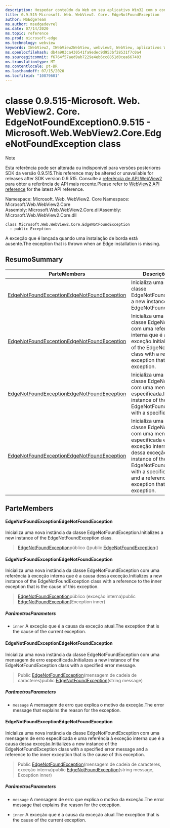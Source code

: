 ```yaml
---
description: Hospedar conteúdo da Web em seu aplicativo Win32 com o controle WebView2 do Microsoft Edge
title: 0.9.515-Microsoft. Web. WebView2. Core. EdgeNotFoundException
author: MSEdgeTeam
ms.author: msedgedevrel
ms.date: 07/14/2020
ms.topic: reference
ms.prod: microsoft-edge
ms.technology: webview
keywords: IWebView2, IWebView2WebView, webview2, WebView, aplicativos Win32, Win32, Edge, ICoreWebView2, ICoreWebView2Controller, controle do navegador, HTML Edge
ms.openlocfilehash: db4a903ca430541fa9edec9d953bf28531f7c0a4
ms.sourcegitcommit: f6764f57aed9ab7229e4eb6cc8851d0cea667403
ms.translationtype: MT
ms.contentlocale: pt-BR
ms.lasthandoff: 07/15/2020
ms.locfileid: "10879601"
---
```

# <span data-ttu-id="af82e-104">classe 0.9.515-Microsoft. Web. WebView2. Core. EdgeNotFoundException</span><span class="sxs-lookup"><span data-stu-id="af82e-104">0.9.515 - Microsoft.Web.WebView2.Core.EdgeNotFoundException class</span></span> 

> [!NOTE]
> <span data-ttu-id="af82e-105">Esta referência pode ser alterada ou indisponível para versões posteriores SDK da versão 0.9.515.</span><span class="sxs-lookup"><span data-stu-id="af82e-105">This reference may be altered or unavailable for releases after SDK version 0.9.515.</span></span> <span data-ttu-id="af82e-106">Consulte a [referência de API WebView2](../../../webview2-api-reference.md) para obter a referência de API mais recente.</span><span class="sxs-lookup"><span data-stu-id="af82e-106">Please refer to [WebView2 API reference](../../../webview2-api-reference.md) for the latest API reference.</span></span>

<span data-ttu-id="af82e-107">Namespace: Microsoft. Web. WebView2. Core </span><span class="sxs-lookup"><span data-stu-id="af82e-107">Namespace: Microsoft.Web.WebView2.Core</span></span>\
<span data-ttu-id="af82e-108">Assembly: Microsoft.Web.WebView2.Core.dll</span><span class="sxs-lookup"><span data-stu-id="af82e-108">Assembly: Microsoft.Web.WebView2.Core.dll</span></span>

```
class Microsoft.Web.WebView2.Core.EdgeNotFoundException
  : public Exception
```

<span data-ttu-id="af82e-109">A exceção que é lançada quando uma instalação de borda está ausente.</span><span class="sxs-lookup"><span data-stu-id="af82e-109">The exception that is thrown when an Edge installation is missing.</span></span>

## <span data-ttu-id="af82e-110">Resumo</span><span class="sxs-lookup"><span data-stu-id="af82e-110">Summary</span></span>

 <span data-ttu-id="af82e-111">Parte</span><span class="sxs-lookup"><span data-stu-id="af82e-111">Members</span></span>                        | <span data-ttu-id="af82e-112">Descrições</span><span class="sxs-lookup"><span data-stu-id="af82e-112">Descriptions</span></span>
--------------------------------|---------------------------------------------
[<span data-ttu-id="af82e-113">EdgeNotFoundException</span><span class="sxs-lookup"><span data-stu-id="af82e-113">EdgeNotFoundException</span></span>](#edgenotfoundexception) | <span data-ttu-id="af82e-114">Inicializa uma nova instância da classe EdgeNotFoundException.</span><span class="sxs-lookup"><span data-stu-id="af82e-114">Initializes a new instance of the EdgeNotFoundException class.</span></span>
[<span data-ttu-id="af82e-115">EdgeNotFoundException</span><span class="sxs-lookup"><span data-stu-id="af82e-115">EdgeNotFoundException</span></span>](#edgenotfoundexception) | <span data-ttu-id="af82e-116">Inicializa uma nova instância da classe EdgeNotFoundException com uma referência à exceção interna que é a causa dessa exceção.</span><span class="sxs-lookup"><span data-stu-id="af82e-116">Initializes a new instance of the EdgeNotFoundException class with a reference to the inner exception that is the cause of this exception.</span></span>
[<span data-ttu-id="af82e-117">EdgeNotFoundException</span><span class="sxs-lookup"><span data-stu-id="af82e-117">EdgeNotFoundException</span></span>](#edgenotfoundexception) | <span data-ttu-id="af82e-118">Inicializa uma nova instância da classe EdgeNotFoundException com uma mensagem de erro especificada.</span><span class="sxs-lookup"><span data-stu-id="af82e-118">Initializes a new instance of the EdgeNotFoundException class with a specified error message.</span></span>
[<span data-ttu-id="af82e-119">EdgeNotFoundException</span><span class="sxs-lookup"><span data-stu-id="af82e-119">EdgeNotFoundException</span></span>](#edgenotfoundexception) | <span data-ttu-id="af82e-120">Inicializa uma nova instância da classe EdgeNotFoundException com uma mensagem de erro especificada e uma referência à exceção interna que é a causa dessa exceção.</span><span class="sxs-lookup"><span data-stu-id="af82e-120">Initializes a new instance of the EdgeNotFoundException class with a specified error message and a reference to the inner exception that is the cause of this exception.</span></span>

## <span data-ttu-id="af82e-121">Parte</span><span class="sxs-lookup"><span data-stu-id="af82e-121">Members</span></span>

#### <span data-ttu-id="af82e-122">EdgeNotFoundException</span><span class="sxs-lookup"><span data-stu-id="af82e-122">EdgeNotFoundException</span></span> 

<span data-ttu-id="af82e-123">Inicializa uma nova instância da classe EdgeNotFoundException.</span><span class="sxs-lookup"><span data-stu-id="af82e-123">Initializes a new instance of the EdgeNotFoundException class.</span></span>

> <span data-ttu-id="af82e-124">[EdgeNotFoundException](#edgenotfoundexception)público ()</span><span class="sxs-lookup"><span data-stu-id="af82e-124">public [EdgeNotFoundException](#edgenotfoundexception)()</span></span>

#### <span data-ttu-id="af82e-125">EdgeNotFoundException</span><span class="sxs-lookup"><span data-stu-id="af82e-125">EdgeNotFoundException</span></span> 

<span data-ttu-id="af82e-126">Inicializa uma nova instância da classe EdgeNotFoundException com uma referência à exceção interna que é a causa dessa exceção.</span><span class="sxs-lookup"><span data-stu-id="af82e-126">Initializes a new instance of the EdgeNotFoundException class with a reference to the inner exception that is the cause of this exception.</span></span>

> <span data-ttu-id="af82e-127">[EdgeNotFoundException](#edgenotfoundexception)público (exceção interna)</span><span class="sxs-lookup"><span data-stu-id="af82e-127">public [EdgeNotFoundException](#edgenotfoundexception)(Exception inner)</span></span>

##### <span data-ttu-id="af82e-128">Parâmetros</span><span class="sxs-lookup"><span data-stu-id="af82e-128">Parameters</span></span>
* `inner` <span data-ttu-id="af82e-129">A exceção que é a causa da exceção atual.</span><span class="sxs-lookup"><span data-stu-id="af82e-129">The exception that is the cause of the current exception.</span></span>

#### <span data-ttu-id="af82e-130">EdgeNotFoundException</span><span class="sxs-lookup"><span data-stu-id="af82e-130">EdgeNotFoundException</span></span> 

<span data-ttu-id="af82e-131">Inicializa uma nova instância da classe EdgeNotFoundException com uma mensagem de erro especificada.</span><span class="sxs-lookup"><span data-stu-id="af82e-131">Initializes a new instance of the EdgeNotFoundException class with a specified error message.</span></span>

> <span data-ttu-id="af82e-132">Public [EdgeNotFoundException](#edgenotfoundexception)(mensagem de cadeia de caracteres)</span><span class="sxs-lookup"><span data-stu-id="af82e-132">public [EdgeNotFoundException](#edgenotfoundexception)(string message)</span></span>

##### <span data-ttu-id="af82e-133">Parâmetros</span><span class="sxs-lookup"><span data-stu-id="af82e-133">Parameters</span></span>
* `message` <span data-ttu-id="af82e-134">A mensagem de erro que explica o motivo da exceção.</span><span class="sxs-lookup"><span data-stu-id="af82e-134">The error message that explains the reason for the exception.</span></span>

#### <span data-ttu-id="af82e-135">EdgeNotFoundException</span><span class="sxs-lookup"><span data-stu-id="af82e-135">EdgeNotFoundException</span></span> 

<span data-ttu-id="af82e-136">Inicializa uma nova instância da classe EdgeNotFoundException com uma mensagem de erro especificada e uma referência à exceção interna que é a causa dessa exceção.</span><span class="sxs-lookup"><span data-stu-id="af82e-136">Initializes a new instance of the EdgeNotFoundException class with a specified error message and a reference to the inner exception that is the cause of this exception.</span></span>

> <span data-ttu-id="af82e-137">Public [EdgeNotFoundException](#edgenotfoundexception)(mensagem de cadeia de caracteres, exceção interna)</span><span class="sxs-lookup"><span data-stu-id="af82e-137">public [EdgeNotFoundException](#edgenotfoundexception)(string message, Exception inner)</span></span>

##### <span data-ttu-id="af82e-138">Parâmetros</span><span class="sxs-lookup"><span data-stu-id="af82e-138">Parameters</span></span>
* `message` <span data-ttu-id="af82e-139">A mensagem de erro que explica o motivo da exceção.</span><span class="sxs-lookup"><span data-stu-id="af82e-139">The error message that explains the reason for the exception.</span></span> 

* `inner` <span data-ttu-id="af82e-140">A exceção que é a causa da exceção atual.</span><span class="sxs-lookup"><span data-stu-id="af82e-140">The exception that is the cause of the current exception.</span></span>

